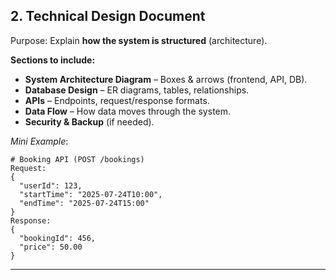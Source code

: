 
## 2. **Technical Design Document**

Purpose: Explain **how the system is structured** (architecture).

**Sections to include:**

* **System Architecture Diagram** – Boxes & arrows (frontend, API, DB).
* **Database Design** – ER diagrams, tables, relationships.
* **APIs** – Endpoints, request/response formats.
* **Data Flow** – How data moves through the system.
* **Security & Backup** (if needed).

*Mini Example*:

```
# Booking API (POST /bookings)
Request:
{
  "userId": 123,
  "startTime": "2025-07-24T10:00",
  "endTime": "2025-07-24T15:00"
}
Response:
{
  "bookingId": 456,
  "price": 50.00
}
```

---